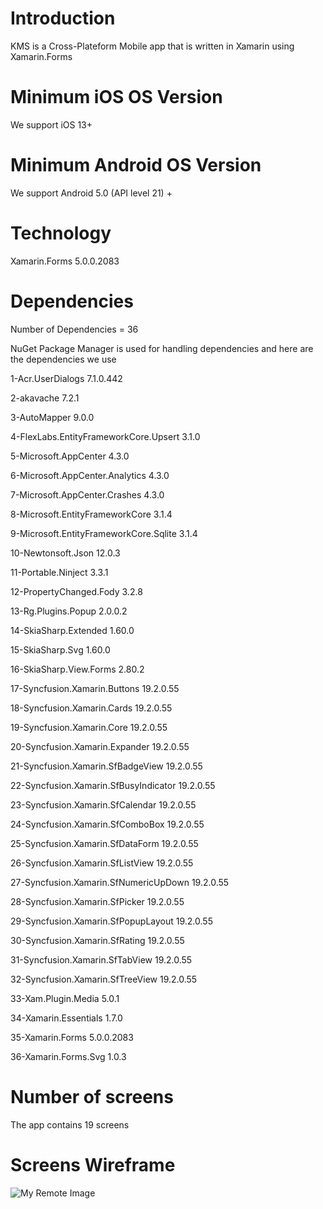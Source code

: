# Introduction 
KMS is a Cross-Plateform Mobile app that is written in Xamarin using Xamarin.Forms 

# Minimum iOS OS Version 
We support iOS 13+ 

# Minimum Android OS Version
We support Android 5.0 (API level 21) +

# Technology
Xamarin.Forms 5.0.0.2083

# Dependencies 
Number of Dependencies = 36

NuGet Package Manager is used for handling dependencies and here are the dependencies we use 

1-Acr.UserDialogs 7.1.0.442

2-akavache 7.2.1

3-AutoMapper 9.0.0

4-FlexLabs.EntityFrameworkCore.Upsert  3.1.0

5-Microsoft.AppCenter 4.3.0

6-Microsoft.AppCenter.Analytics 4.3.0

7-Microsoft.AppCenter.Crashes 4.3.0

8-Microsoft.EntityFrameworkCore 3.1.4

9-Microsoft.EntityFrameworkCore.Sqlite 3.1.4

10-Newtonsoft.Json 12.0.3

11-Portable.Ninject 3.3.1

12-PropertyChanged.Fody 3.2.8

13-Rg.Plugins.Popup 2.0.0.2

14-SkiaSharp.Extended 1.60.0

15-SkiaSharp.Svg 1.60.0

16-SkiaSharp.View.Forms 2.80.2

17-Syncfusion.Xamarin.Buttons 19.2.0.55

18-Syncfusion.Xamarin.Cards 19.2.0.55

19-Syncfusion.Xamarin.Core 19.2.0.55

20-Syncfusion.Xamarin.Expander 19.2.0.55

21-Syncfusion.Xamarin.SfBadgeView 19.2.0.55

22-Syncfusion.Xamarin.SfBusyIndicator 19.2.0.55

23-Syncfusion.Xamarin.SfCalendar 19.2.0.55

24-Syncfusion.Xamarin.SfComboBox 19.2.0.55

25-Syncfusion.Xamarin.SfDataForm 19.2.0.55

26-Syncfusion.Xamarin.SfListView 19.2.0.55

27-Syncfusion.Xamarin.SfNumericUpDown 19.2.0.55

28-Syncfusion.Xamarin.SfPicker 19.2.0.55

29-Syncfusion.Xamarin.SfPopupLayout 19.2.0.55

30-Syncfusion.Xamarin.SfRating 19.2.0.55

31-Syncfusion.Xamarin.SfTabView 19.2.0.55

32-Syncfusion.Xamarin.SfTreeView 19.2.0.55

33-Xam.Plugin.Media 5.0.1

34-Xamarin.Essentials 1.7.0

35-Xamarin.Forms 5.0.0.2083

36-Xamarin.Forms.Svg 1.0.3

# Number of screens 
The app contains 19 screens 

# Screens Wireframe
![My Remote Image](https://i.ibb.co/jDNBNC7/Flowcharts.jpg)

